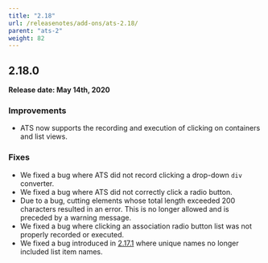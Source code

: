 ```yaml
---
title: "2.18"
url: /releasenotes/add-ons/ats-2.18/
parent: "ats-2"
weight: 82
---
```


## 2.18.0

**Release date: May 14th, 2020**

### Improvements

* ATS now supports the recording and execution of clicking on containers and list views. 

### Fixes

* We fixed a bug where ATS did not record clicking a drop-down `div` converter.
* We fixed a bug where ATS did not correctly click a radio button.
* Due to a bug, cutting elements whose total length exceeded 200 characters resulted in an error. This is no longer allowed and is preceded by a warning message.
* We fixed a bug where clicking an association radio button list was not properly recorded or executed.
* We fixed a bug introduced in [2.17.1](/releasenotes/add-ons/ats-2.17/#2171) where unique names no longer included list item names.

